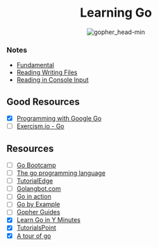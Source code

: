 <h1 align="center">Learning Go</h1>

<p align="center"> 
  <img src="https://user-images.githubusercontent.com/11765228/48174695-01aa0100-e344-11e8-8b31-5e6f05b84184.png" alt="gopher_head-min">
</p>

### Notes

- [Fundamental](https://github.com/LIYINGZHEN/learning-go/blob/master/fundamental.md)
- [Reading Writing Files](https://github.com/LIYINGZHEN/learning-go/blob/master/reading-writing-files.md)
- [Reading in Console Input](https://github.com/LIYINGZHEN/learning-go/blob/master/reading-console-input)

## Good Resources

- [x] [Programming with Google Go](https://goo.gl/Y1r1bA)
- [ ] [Exercism.io - Go](http://exercism.io/languages/go)

## Resources

- [ ] [Go Bootcamp](http://www.golangbootcamp.com/book/)
- [ ] [The go programming language](https://www.gopl.io)
- [ ] [TutorialEdge](https://tutorialedge.net/course/golang/)
- [ ] [Golangbot.com](https://golangbot.com/learn-golang-series/)
- [ ] [Go in action](https://www.manning.com/books/go-in-action)
- [ ] [Go by Example](https://gobyexample.com/)
- [ ] [Gopher Guides](https://www.gopherguides.com/)
- [x] [Learn Go in Y Minutes](https://learnxinyminutes.com/docs/go/)
- [x] [TutorialsPoint](https://www.tutorialspoint.com/go/)
- [x] [A tour of go](https://tour.golang.org/list)

